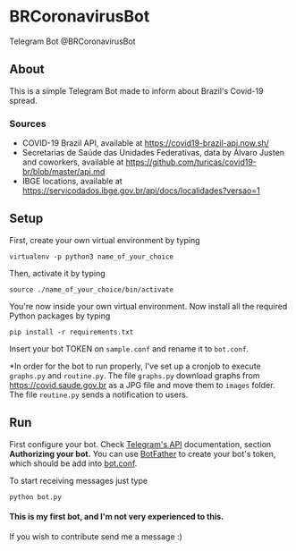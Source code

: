 # BRCoronavirusBot
Telegram Bot @BRCoronavirusBot

## About
This is a simple Telegram Bot made to inform about Brazil's Covid-19 spread.

### Sources
- COVID-19 Brazil API, available at https://covid19-brazil-api.now.sh/
- Secretarias de Saúde das Unidades Federativas, data by Álvaro Justen and coworkers, available at https://github.com/turicas/covid19-br/blob/master/api.md
- IBGE locations, available at https://servicodados.ibge.gov.br/api/docs/localidades?versao=1

## Setup
First, create your own virtual environment by typing

<code>virtualenv -p python3 name_of_your_choice</code>

Then, activate it by typing

<code>source ./name_of_your_choice/bin/activate</code>

You're now inside your own virtual environment.
Now install all the required Python packages by typing

<code>pip install -r requirements.txt</code>

Insert your bot TOKEN on <code>sample.conf</code> and rename it to <code>bot.conf</code>.

*In order for the bot to run properly, I've set up a cronjob to execute <code>graphs.py</code> and <code>routine.py</code>.
The file <code>graphs.py</code> download graphs from https://covid.saude.gov.br as a JPG file and move them to <code>images</code> folder. The file <code>routine.py</code> sends a notification to users.

## Run

First configure your bot. Check [Telegram's API](https://core.telegram.org/bots/api) documentation, section **Authorizing your bot.** You can use [BotFather](https://core.telegram.org/bots#6-botfather) to create your bot's token, which should be add into [bot.conf](https://github.com/bessavagner/BRCoronavirusBot/blob/master/sample.conf).

To start receiving messages just type

<code>python bot.py</code>

#### This is my first bot, and I'm not very experienced to this. 
If you wish to contribute send me a message :)
